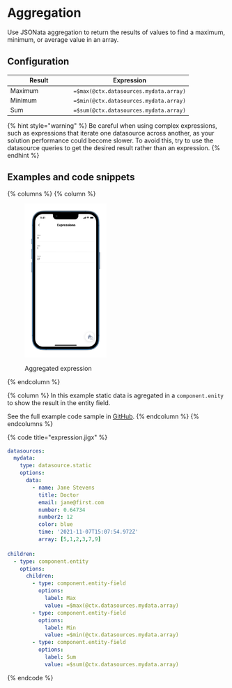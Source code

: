 # Aggregation

Use JSONata aggregation to return the results of values to find a maximum, minimum, or average value in an array.

## Configuration

<table><thead><tr><th width="131.09765625">Result</th><th>Expression</th></tr></thead><tbody><tr><td>Maximum</td><td><code>=$max(@ctx.datasources.mydata.array)</code></td></tr><tr><td>Minimum</td><td><code>=$min(@ctx.datasources.mydata.array)</code></td></tr><tr><td>Sum</td><td><code>=$sum(@ctx.datasources.mydata.array)</code></td></tr></tbody></table>

{% hint style="warning" %}
&#x20;Be careful when using complex expressions, such as expressions that iterate one datasource across another, as your solution performance could become slower. To avoid this, try to use the datasource queries to get the desired result rather than an expression.
{% endhint %}

## Examples and code snippets

{% columns %}
{% column %}
<figure><img src="../../.gitbook/assets/epx-aggregation.png" alt="Aggregated expression" width="188"><figcaption><p>Aggregated expression</p></figcaption></figure>
{% endcolumn %}

{% column %}
In this example static data is agregated in a `component.enity` to show the result in the entity field.

See the full example code sample in [GitHub](https://github.com/jigx-com/jigx-samples/blob/main/quickstart/jigx-samples/jigs/guide-expressions/static-data/expression.jigx).
{% endcolumn %}
{% endcolumns %}

{% code title="expression.jigx" %}
```yaml
datasources:
  mydata: 
    type: datasource.static
    options:
      data:
        - name: Jane Stevens
          title: Doctor
          email: jane@first.com
          number: 0.64734
          number2: 12
          color: blue
          time: '2021-11-07T15:07:54.972Z'
          array: [5,1,2,3,7,9]

children:
  - type: component.entity
    options:
      children:
        - type: component.entity-field
          options:
            label: Max
            value: =$max(@ctx.datasources.mydata.array)
        - type: component.entity-field
          options:
            label: Min
            value: =$min(@ctx.datasources.mydata.array)
        - type: component.entity-field
          options:
            label: Sum
            value: =$sum(@ctx.datasources.mydata.array)
```
{% endcode %}

